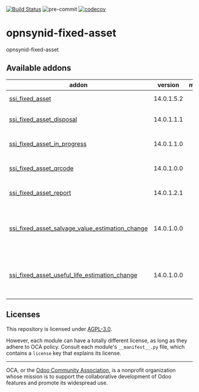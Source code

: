 [![Build Status](https://travis-ci.com/open-synergy/opnsynid-fixed-asset.svg?branch=14.0)](https://travis-ci.com/open-synergy/opnsynid-fixed-asset)
![pre-commit](https://github.com/open-synergy/opnsynid-fixed-asset/actions/workflows/pre-commit.yml/badge.svg)
[![codecov](https://codecov.io/gh/open-synergy/opnsynid-fixed-asset/branch/14.0/graph/badge.svg)](https://codecov.io/gh/open-synergy/opnsynid-fixed-asset)

<!-- /!\ do not modify above this line -->

# opnsynid-fixed-asset

opnsynid-fixed-asset

<!-- /!\ do not modify below this line -->

<!-- prettier-ignore-start -->

[//]: # (addons)

Available addons
----------------
addon | version | maintainers | summary
--- | --- | --- | ---
[ssi_fixed_asset](ssi_fixed_asset/) | 14.0.1.5.2 |  | Fixed Asset
[ssi_fixed_asset_disposal](ssi_fixed_asset_disposal/) | 14.0.1.1.1 |  | Fixed Asset Disposal
[ssi_fixed_asset_in_progress](ssi_fixed_asset_in_progress/) | 14.0.1.1.0 |  | Fixed Asset In Progress
[ssi_fixed_asset_qrcode](ssi_fixed_asset_qrcode/) | 14.0.1.0.0 |  | Fixed Asset QR Code
[ssi_fixed_asset_report](ssi_fixed_asset_report/) | 14.0.1.2.1 |  | Fixed Asset Report
[ssi_fixed_asset_salvage_value_estimation_change](ssi_fixed_asset_salvage_value_estimation_change/) | 14.0.1.0.0 |  | Fixed Asset Salvage Value Estimation Change
[ssi_fixed_asset_useful_life_estimation_change](ssi_fixed_asset_useful_life_estimation_change/) | 14.0.1.0.0 |  | Fixed Asset Useful Life Estimation Change

[//]: # (end addons)

<!-- prettier-ignore-end -->

## Licenses

This repository is licensed under [AGPL-3.0](LICENSE).

However, each module can have a totally different license, as long as they adhere to OCA
policy. Consult each module's `__manifest__.py` file, which contains a `license` key
that explains its license.

----

OCA, or the [Odoo Community Association](http://odoo-community.org/), is a nonprofit
organization whose mission is to support the collaborative development of Odoo features
and promote its widespread use.
